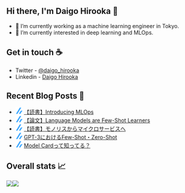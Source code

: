 ## Hi there, I'm Daigo Hirooka 👋

- :rocket: I’m currently working as a machine learning engineer in Tokyo.
- 🌱 I’m currently interested in deep learning and MLOps.

## Get in touch :coffee:
- Twitter - [@daigo_hirooka](https://twitter.com/daigo_hirooka)
- Linkedin - [Daigo Hirooka](https://www.linkedin.com/in/daigo-hirooka-985126108/)

## Recent Blog Posts :book:
<!--[START github.com/ikawaha/feedsnippet]--><!--[2021-02-28T08:30:45Z]-->
* ![](./icons/zenn.png) [【読書】Introducing MLOps](https://zenn.dev/dhirooka/articles/4dec7966a97a16)
* ![](./icons/zenn.png) [【論文】Language Models are Few-Shot Learners](https://zenn.dev/dhirooka/articles/dc3d31f15cccb6)
* ![](./icons/zenn.png) [【読書】モノリスからマイクロサービスへ](https://zenn.dev/dhirooka/articles/206dd48696f006)
* ![](./icons/zenn.png) [GPT-3におけるFew-Shot・Zero-Shot](https://zenn.dev/dhirooka/articles/34205e1b423a80)
* ![](./icons/zenn.png) [Model Cardって知ってる？](https://zenn.dev/dhirooka/articles/c2b3d52e31cd10)
<!--[END github.com/ikawaha/feedsnippet]-->

## Overall stats :chart_with_upwards_trend:

<a href="https://github.com/anuraghazra/github-readme-stats">
  <img align="left" src="https://github-readme-stats.vercel.app/api?username=daigo0927&theme=tokyonight&count_private=true&show_icons=true" />
</a>
<a href="https://github.com/anuraghazra/github-readme-stats">
  <img align="left" src="https://github-readme-stats.vercel.app/api/top-langs/?username=daigo0927&theme=tokyonight&hide=jupyter%20notebook" />
</a>

<!--
**daigo0927/daigo0927** is a ✨ _special_ ✨ repository because its `README.md` (this file) appears on your GitHub profile.

Here are some ideas to get you started:

- 🔭 I’m currently working on ...
- 🌱 I’m currently learning ...
- 👯 I’m looking to collaborate on ...
- 🤔 I’m looking for help with ...
- 💬 Ask me about ...
- 📫 How to reach me: ...
- 😄 Pronouns: ...
- ⚡ Fun fact: ...
-->
